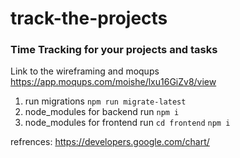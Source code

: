 # track-the-projects

### Time Tracking for your projects and tasks

Link to the wireframing and moqups https://app.moqups.com/moishe/lxu16GiZv8/view


1. run migrations `npm run migrate-latest`
2. node_modules for backend run `npm i`
3. node_modules for frontend run `cd frontend` `npm i`


refrences:
https://developers.google.com/chart/